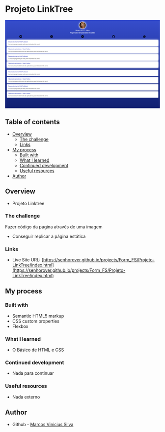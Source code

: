# Projeto LinkTree

![Preview LinkTree](../../../assets/imgs/github-imgs/linktree.PNG)

## Table of contents

- [Overview](#overview)
  - [The challenge](#the-challenge)
  - [Links](#links)
- [My process](#my-process)
  - [Built with](#built-with)
  - [What I learned](#what-i-learned)
  - [Continued development](#continued-development)
  - [Useful resources](#useful-resources)
- [Author](#author)

## Overview

- Projeto Linktree

### The challenge

Fazer código da página através de uma imagem

- Conseguir replicar a página estática

### Links

- Live Site URL: [https://senhorover.github.io/projects/Form_FS/Projeto-LinkTree/index.html](https://senhorover.github.io/projects/Form_FS/Projeto-LinkTree/index.html)

## My process

### Built with

- Semantic HTML5 markup
- CSS custom properties
- Flexbox

### What I learned

- O Básico de HTML e CSS

### Continued development

- Nada para continuar

### Useful resources

- Nada externo

## Author

- Github - [Marcos Vinicius Silva](https://github.com/SenhorOver)
